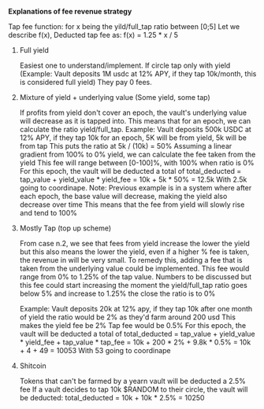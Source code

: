 **Explanations of fee revenue strategy**

Tap fee function:
	for x being the yild/full_tap ratio between [0;5]
	Let we describe f(x), Deducted tap fee as: 
	f(x) = 1.25 * x / 5

1. Full yield

	Easiest one to understand/implement.
	If circle tap only with yield (Example: Vault deposits 1M usdc at 12% APY, if they tap 10k/month, this is considered full yield)
	They pay 0 fees.

2. Mixture of yield + underlying value (Some yield, some tap)

	If profits from yield don't cover an epoch, the vault's underlying value will decrease as it is tapped into.
	This means that for an epoch, we can calculate the ratio yield/full_tap. 
	Example:
		Vault deposits 500k USDC at 12% APY, if they tap 10k for an epoch, 5K will be from yield, 5k will be from tap
		This puts the ratio at 5k / (10k) = 50%
		Assuming a linear gradient from 100% to 0% yield, we can calculate the fee taken from the yield
		This fee will range between [0-100]%, with 100% when ratio is 0%
		For this epoch, the vault will be deducted a total of
			total_deducted = tap_value + yield_value * yield_fee
						   = 10k       + 5k          * 50%
						   = 12.5k
		With 2.5k going to coordinape.
		Note:
			Previous example is in a system where after each epoch, the base value will decrease, making the yield also decrease over time
			This means that the fee from yield will slowly rise and tend to 100%

3. Mostly Tap (top up scheme)

	From case n.2, we see that fees from yield increase the lower the yield but this also means the lower the yield, even if a higher % fee is taken, the revenue in will be very small.
	To remedy this, adding a fee that is taken from the underlying value could be implemented.
	This fee would range from 0% to 1.25% of the tap value.
	Numbers to be discussed but this fee could start increasing the moment the yield/full_tap ratio goes below 5% and increase to 1.25% the close the ratio is to 0%

	Example:
		Vault deposits 20k at 12% apy, if they tap 10k after one month of yield
		the ratio would be 2% as they'd farm around 200 usd
		This makes the yield fee be 2%
		Tap fee would be 0.5%
		For this epoch, the vault will be deducted a total of
			total_deducted = tap_value + yield_value * yield_fee + tap_value * tap_fee
						   = 10k       + 200          * 2%        + 9.8k      * 0.5%
						   = 10k + 4 + 49
						   = 10053 
		With 53 going to coordinape

4. Shitcoin

	Tokens that can't be farmed by a yearn vault will be deducted a 2.5% fee
	If a vault decides to tap 10k $RANDOM to their circle, the vault will be deducted:
		total_deducted = 10k + 10k * 2.5%
					   = 10250